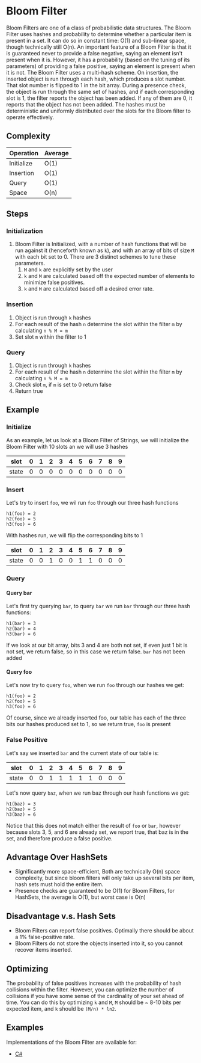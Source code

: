 # Bloom Filter

Bloom Filters are one of a class of probabilistic data structures. The Bloom Filter uses hashes and probability to determine whether a particular item is present in a set. It can do so in constant time: O(1) and sub-linear space, though technically still O(n). An important feature of a Bloom Filter is that it is guaranteed never to provide a false negative, saying an element isn't present when it is. However, it has a probability (based on the tuning of its parameters) of providing a false positive, saying an element is present when it is not. The Bloom Filter uses a multi-hash scheme. On insertion, the inserted object is run through each hash, which produces a slot number. That slot number is flipped to 1 in the bit array. During a presence check, the object is run through the same set of hashes, and if each corresponding slot is 1, the filter reports the object has been added. If any of them are 0, it reports that the object has not been added. The hashes must be deterministic and uniformly distributed over the slots for the Bloom filter to operate effectively.

## Complexity

| Operation | Average |
|-----------|---------|
| Initialize|   O(1)  |
| Insertion |   O(1)  |
| Query     |   O(1)  |
| Space     |   O(n)  |

## Steps

### Initialization

1. Bloom Filter is Initialized, with a number of hash functions that will be run against it (henceforth known as `k`), and with an array of bits of size `M` with each bit set to 0. There are 3 distinct schemes to tune these parameters.
    1. `M` and `k` are explicitly set by the user
    2. `k` and `M` are calculated based off the expected number of elements to minimize false positives.
    3. `k` and `M` are calculated based off a desired error rate.

### Insertion

1. Object is run through `k` hashes
2. For each result of the hash `n` determine the slot within the filter `m` by calculating `n % M = m`
3. Set slot `m` within the filter to 1

### Query

1. Object is run through `k` hashes
2. For each result of the hash `n` determine the slot within the filter `m` by calculating `n % M = m`
3. Check slot `m`, if `m` is set to 0 return false
4. Return true

## Example

### Initialize

As an example, let us look at a Bloom Filter of Strings, we will initialize the Bloom Filter with 10 slots an we will use 3 hashes

|slot |0|1|2|3|4|5|6|7|8|9|
|-----|-|-|-|-|-|-|-|-|-|-|
|state|0|0|0|0|0|0|0|0|0|0|

### Insert

Let's try to insert `foo`, we wil run `foo` through our three hash functions

```text
h1(foo) = 2
h2(foo) = 5
h3(foo) = 6
```

With hashes run, we will flip the corresponding bits to 1

|slot |0|1|2|3|4|5|6|7|8|9|
|-----|-|-|-|-|-|-|-|-|-|-|
|state|0|0|1|0|0|1|1|0|0|0|

### Query

#### Query bar

Let's first try querying `bar`, to query `bar` we run `bar` through our three hash functions:

```text
h1(bar) = 3
h2(bar) = 4
h3(bar) = 6
```

If we look at our bit array, bits 3 and 4 are both not set, if even just 1 bit is not set, we return false, so in this case we return false. `bar` has not been added

#### Query foo

Let's now try to query `foo`, when we run `foo` through our hashes we get:

```text
h1(foo) = 2
h2(foo) = 5
h3(foo) = 6
```

Of course, since we already inserted foo, our table has each of the three bits our hashes produced set to 1, so we return true, `foo` is present

### False Positive

Let's say we inserted `bar` and the current state of our table is:

|slot |0|1|2|3|4|5|6|7|8|9|
|-----|-|-|-|-|-|-|-|-|-|-|
|state|0|0|1|1|1|1|1|0|0|0|

Let's now query `baz`, when we run baz through our hash functions we get:

```text
h1(baz) = 3
h2(baz) = 5
h3(baz) = 6
```

Notice that this does not match either the result of `foo` or `bar`, however because slots 3, 5, and 6 are already set, we report true, that baz is in the set, and therefore produce a false positive.

## Advantage Over HashSets

* Significantly more space-efficient, Both are technically O(n) space complexity, but since bloom filters will only take up several bits per item, hash sets must hold the entire item.
* Presence checks are guaranteed to be O(1) for Bloom Filters, for HashSets, the average is O(1), but worst case is O(n)

## Disadvantage v.s. Hash Sets

* Bloom Filters can report false positives. Optimally there should be about a 1% false-positive rate. 
* Bloom Filters do not store the objects inserted into it, so you cannot recover items inserted.

## Optimizing

The probability of false positives increases with the probability of hash collisions within the filter. However, you can optimize the number of collisions if you have some sense of the cardinality of your set ahead of time. You can do this by optimizing `k` and `M`, `M` should be ~ 8-10 bits per expected item, and `k` should be `(M/n) * ln2`.

## Examples

Implementations of the Bloom Filter are available for:

* [C#](https://github.com/TheAlgorithms/C-Sharp/blob/master/DataStructures/Probabilistic/BloomFilter.cs)
